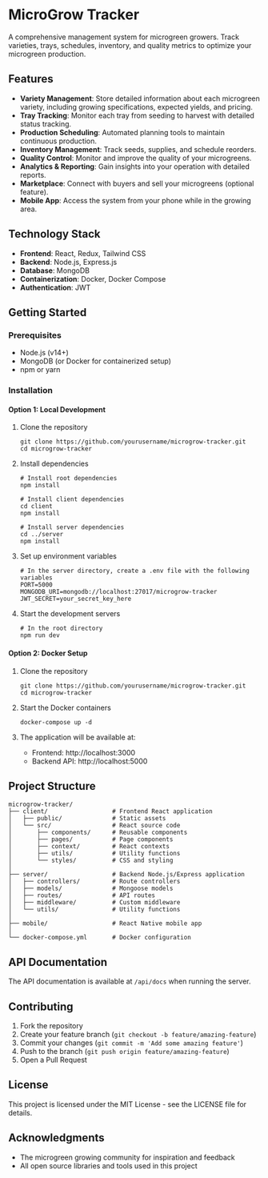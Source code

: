 # MicroGrow Tracker

A comprehensive management system for microgreen growers. Track varieties, trays, schedules, inventory, and quality metrics to optimize your microgreen production.

## Features

- **Variety Management**: Store detailed information about each microgreen variety, including growing specifications, expected yields, and pricing.
- **Tray Tracking**: Monitor each tray from seeding to harvest with detailed status tracking.
- **Production Scheduling**: Automated planning tools to maintain continuous production.
- **Inventory Management**: Track seeds, supplies, and schedule reorders.
- **Quality Control**: Monitor and improve the quality of your microgreens.
- **Analytics & Reporting**: Gain insights into your operation with detailed reports.
- **Marketplace**: Connect with buyers and sell your microgreens (optional feature).
- **Mobile App**: Access the system from your phone while in the growing area.

## Technology Stack

- **Frontend**: React, Redux, Tailwind CSS
- **Backend**: Node.js, Express.js
- **Database**: MongoDB
- **Containerization**: Docker, Docker Compose
- **Authentication**: JWT

## Getting Started

### Prerequisites

- Node.js (v14+)
- MongoDB (or Docker for containerized setup)
- npm or yarn

### Installation

#### Option 1: Local Development

1. Clone the repository
   ```
   git clone https://github.com/yourusername/microgrow-tracker.git
   cd microgrow-tracker
   ```

2. Install dependencies
   ```
   # Install root dependencies
   npm install
   
   # Install client dependencies
   cd client
   npm install
   
   # Install server dependencies
   cd ../server
   npm install
   ```

3. Set up environment variables
   ```
   # In the server directory, create a .env file with the following variables
   PORT=5000
   MONGODB_URI=mongodb://localhost:27017/microgrow-tracker
   JWT_SECRET=your_secret_key_here
   ```

4. Start the development servers
   ```
   # In the root directory
   npm run dev
   ```

#### Option 2: Docker Setup

1. Clone the repository
   ```
   git clone https://github.com/yourusername/microgrow-tracker.git
   cd microgrow-tracker
   ```

2. Start the Docker containers
   ```
   docker-compose up -d
   ```

3. The application will be available at:
   - Frontend: http://localhost:3000
   - Backend API: http://localhost:5000

## Project Structure

```
microgrow-tracker/
├── client/                  # Frontend React application
│   ├── public/              # Static assets
│   └── src/                 # React source code
│       ├── components/      # Reusable components
│       ├── pages/           # Page components
│       ├── context/         # React contexts
│       ├── utils/           # Utility functions
│       └── styles/          # CSS and styling
│
├── server/                  # Backend Node.js/Express application
│   ├── controllers/         # Route controllers
│   ├── models/              # Mongoose models
│   ├── routes/              # API routes
│   ├── middleware/          # Custom middleware
│   └── utils/               # Utility functions
│
├── mobile/                  # React Native mobile app
│
└── docker-compose.yml       # Docker configuration
```

## API Documentation

The API documentation is available at `/api/docs` when running the server.

## Contributing

1. Fork the repository
2. Create your feature branch (`git checkout -b feature/amazing-feature`)
3. Commit your changes (`git commit -m 'Add some amazing feature'`)
4. Push to the branch (`git push origin feature/amazing-feature`)
5. Open a Pull Request

## License

This project is licensed under the MIT License - see the LICENSE file for details.

## Acknowledgments

- The microgreen growing community for inspiration and feedback
- All open source libraries and tools used in this project
